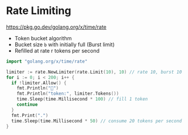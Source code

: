 # Rate Limiting

https://pkg.go.dev/golang.org/x/time/rate

* Token bucket algorithm
* Bucket size `b` with initially full (Burst limit)
* Refilled at rate r tokens per second

```go
import "golang.org/x/time/rate"
```

```go
limiter := rate.NewLimiter(rate.Limit(10), 10) // rate 10, burst 10
for i := 0; i < 200; i++ {
  if !limiter.Allow() {
    fmt.Println("🔴")
    fmt.Println("token:", limiter.Tokens())
    time.Sleep(time.Millisecond * 100) // fill 1 token
    continue
  }
  fmt.Print(".")
  time.Sleep(time.Millisecond * 50) // consume 20 tokens per second
}
```
